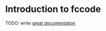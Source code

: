 # Introduction to fccode

TODO: write [great documentation](http://jacobian.org/writing/what-to-write/)
